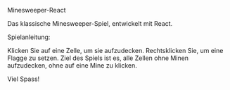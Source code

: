 Minesweeper-React

Das klassische Minesweeper-Spiel, entwickelt mit React.

Spielanleitung:

Klicken Sie auf eine Zelle, um sie aufzudecken. Rechtsklicken Sie, um eine Flagge zu setzen. Ziel des Spiels ist es, alle Zellen ohne Minen aufzudecken, ohne auf eine Mine zu klicken.

Viel Spass!
